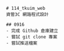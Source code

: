     # 114_tkuim_web
    資管3C 網路程式設計

    ## 0916
    - 完成 Github 倉庫建立
    - 嘗試 git clone 專案
    - 嘗試推送檔案